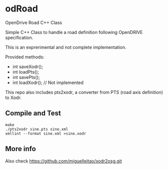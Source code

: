 # odRoad
OpenDrive Road C++ Class

Simple C++ Class to handle a road definition following OpenDRIVE specification.

This is an exprerimental and not complete implementation.

Provided methods:
  
*	int saveXodr();
*	int loadPts();
*	int savePts();
*	int loadXodr();        // Not implemented

This repo also includes pts2xodr, a converter from PTS (road axis definition) to Xodr.

## Compile and Test
```
make
./pts2xodr sine.pts sine.xml
xmllint --format sine.xml >sine.xodr
```
## More info
Also check https://github.com/miguelleitao/xodr2osg.git
